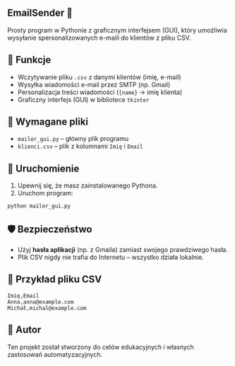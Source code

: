 ## EmailSender 📧

Prosty program w Pythonie z graficznym interfejsem (GUI), który umożliwia wysyłanie spersonalizowanych e-maili do klientów z pliku CSV.

## 🔧 Funkcje

- Wczytywanie pliku `.csv` z danymi klientów (imię, e-mail)
- Wysyłka wiadomości e-mail przez SMTP (np. Gmail)
- Personalizacja treści wiadomości (`{name}` → imię klienta)
- Graficzny interfejs (GUI) w bibliotece `tkinter`

## 📂 Wymagane pliki

- `mailer_gui.py` – główny plik programu
- `klienci.csv` – plik z kolumnami `Imię` i `Email`

## 🚀 Uruchomienie

1. Upewnij się, że masz zainstalowanego Pythona.
2. Uruchom program:

```bash
python mailer_gui.py
```

## 🛡️ Bezpieczeństwo

- Użyj **hasła aplikacji** (np. z Gmaila) zamiast swojego prawdziwego hasła.
- Plik CSV nigdy nie trafia do Internetu – wszystko działa lokalnie.

## 📝 Przykład pliku CSV

```csv
Imię,Email
Anna,anna@example.com
Michał,michal@example.com
```

## 📌 Autor

Ten projekt został stworzony do celów edukacyjnych i własnych zastosowań automatyzacyjnych.
